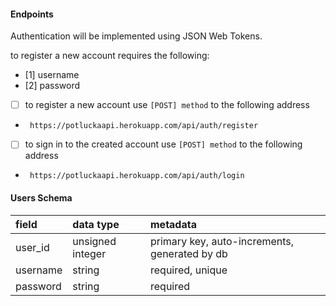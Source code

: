 

#### Endpoints

Authentication will be implemented using JSON Web Tokens.

to register a new account requires the following:
 - [1] username
 - [2] password

- [ ] to register a new account use `[POST] method` to the following address 
-  ` https://potluckaapi.herokuapp.com/api/auth/register`
- [ ] to sign in to the created account use `[POST] method` to the following address 
-  ` https://potluckaapi.herokuapp.com/api/auth/login`



#### Users Schema

| field    | data type        | metadata                                      |
| :------- | :--------------- | :-------------------------------------------- |
| user_id  | unsigned integer | primary key, auto-increments, generated by db |
| username | string           | required, unique                              |
| password | string           | required                                      |

